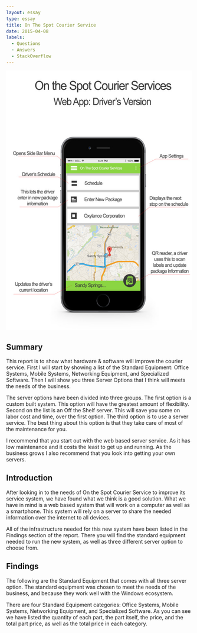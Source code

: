 ```yaml
---
layout: essay
type: essay
title: On The Spot Courier Service
date: 2015-04-08
labels:
  - Questions
  - Answers
  - StackOverflow
---
```


<img class="ui medium left floated image" src="../images/8841097_orig.jpg">

## Summary

This report is to show what hardware & software will improve the courier service. First I will start by showing a list of the Standard Equipment: Office Systems, Mobile Systems, Networking Equipment, and Specialized Software.  Then I will show you three Server Options that I think will meets the needs of the business. 

The server options have been divided into three groups. The first option is a custom built system. This option will have the greatest amount of flexibility. Second on the list is an Off the Shelf server. This will save you some on labor cost and time, over the first option. The third option is to use a server service. The best thing about this option is that they take care of most of the maintenance for you.

I recommend that you start out with the web based server service. As it has low maintenance and it costs the least to get up and running. As the business grows I also recommend that you look into getting your own servers.

## Introduction

After looking in to the needs of On the Spot Courier Service to improve its service system, we have found what we think is a good solution. What we have in mind is a web based system that will work on a computer as well as a smartphone. This system will rely on a server to share the needed information over the internet to all devices.  

All of the infrastructure needed for this new system have been listed in the Findings section of the report. There you will find the standard equipment needed to run the new system, as well as three different server option to choose from. 

## Findings

The following are the Standard Equipment that comes with all three server option. The standard equipment was chosen to meet the needs of the business, and because they work well with the Windows ecosystem.

There are four Standard Equipment categories: Office Systems, Mobile Systems, Networking Equipment, and Specialized Software. As you can see we have listed the quantity of each part, the part itself, the price, and the total part price, as well as the total price in each category. 
